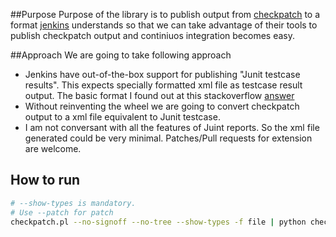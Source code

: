 ##Purpose
Purpose of the library is to publish output from [checkpatch](https://github.com/torvalds/linux/blob/master/scripts/checkpatch.pl) to a format [jenkins](https://jenkins.io/) understands so that we can take advantage of their tools to publish checkpatch output and continiuos integration becomes easy.

##Approach
We are going to take following approach
* Jenkins have out-of-the-box support for publishing "Junit testcase results". This expects specially formatted xml file as testcase result output. The basic format I found out at this stackoverflow [answer](http://stackoverflow.com/a/9691131)
* Without reinventing the wheel we are going to convert checkpatch output to a xml file equivalent to Junit testcase.
* I am not conversant with all the features of Juint reports. So the xml file generated could be very minimal. Patches/Pull requests for extension are welcome.

## How to run

```bash
# --show-types is mandatory. 
# Use --patch for patch
checkpatch.pl --no-signoff --no-tree --show-types -f file | python checkpatch_to_xml.py > /tmp/junit_result.xml
```

